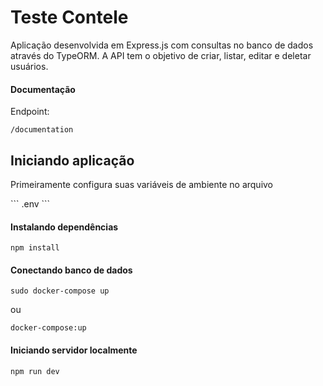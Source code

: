 <h1> Teste Contele </h1>

<p> Aplicação desenvolvida em Express.js com consultas no banco de dados através do TypeORM. A API tem o objetivo de criar, listar, editar e deletar usuários. </p>

<h4> Documentação </h4>
<p> Endpoint: </p>

```
/documentation
```

<h2> Iniciando aplicação </h2>

<p> Primeiramente configura suas variáveis de ambiente no arquivo </p> ``` .env ``` 

<h4> Instalando dependências </h4>

```
npm install
```

<h4> Conectando banco de dados </h4>

```
sudo docker-compose up
```

<p> ou </p>

```
docker-compose:up
```

<h4> Iniciando servidor localmente </h4>

```
npm run dev
```
